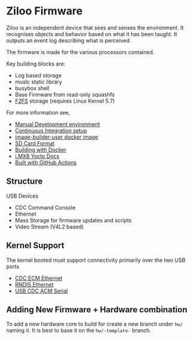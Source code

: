 # Ziloo Firmware

Ziloo is an independent device that sees and senses the environment. It recognises objects and behavior based on what it has been taught. It outputs an event log describing what is perceived.

The firmware is made for the various processors contained. 

Key building blocks are:

- Log based storage
- muslc static library
- busybox shell
- Base Firmware from read-only squashfs
- [F2FS](https://www.kernel.org/doc/html/latest/filesystems/f2fs.html) storage (requires Linux Kernel 5.7)


For more information see,

- [Manual Development environment](./docs/DEVELOP.md)
- [Continuous Integration setup](./docs/CONTINUOUS_INTEGRATION.md)
- [image-builder-user docker image](https://hub.docker.com/repository/docker/ziloo/image-builder-user)
- [SD Card Format](./docs/DEVELOP.md#SD_Card_Format)
- [Building with Docker](./docs/DEVELOP.md#Docker)
- [i.MX8 Yocto Docs](./docs/imx8/README.md)
- [Built with GitHub Actions](https://github.com/features/actions)



## Structure

USB Devices
- CDC Command Console
- Ethernet 
- Mass Storage for firmware updates and scripts
- Video Stream (V4L2 based)


## Kernel Support

The kernel booted must support connectivity primarily over the two USB ports

- [CDC ECM Ethernet](https://www.kernel.org/doc/html/v5.3/usb/gadget_multi.html)
- [RNDIS Ethernet](https://www.kernel.org/doc/html/v5.3/usb/gadget_multi.html)
- [USB CDC ACM Serial](https://www.kernel.org/doc/html/v5.3/usb/gadget_multi.html)



## Adding New Firmware + Hardware combination

To add a new hardware core to build for create a new branch under `hw/` naming it.
It is best to base it on the `hw/-template-` branch.
 

